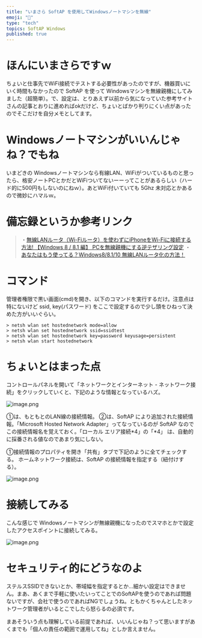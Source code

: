 ```yaml
---
title: "いまさら SoftAP を使用してWindowsノートマシンを無線"
emoji: "📝"
type: "tech"
topics: SoftAP Windows
published: true
---
```


# ほんにいまさらですｗ
ちょいと仕事先でWiFi接続でテストする必要性があったのですが、機器買いにいく時間もなかったので SoftAP を使って Windowsマシンを無線親機にしてみました（超簡単）。で、設定は、とりあえず以前から気になっていた参考サイトさんの記事とおりに進めればokだけど、ちょいとばかり判りにくい点があったのでそこだけを自分メモとしてます。

# Windowsノートマシンがいいんじゃね？でもね
いまどきの Windowsノートマシンなら有線LAN、WiFiがついているものと思ったら、格安ノートPCとかだとWiFiついてないーーってことがあるらしい（ハード的に500円もしないのにねｗ）。あとWiFi付いていても 5Ghz 未対応とかあるので微妙にハマルｗ。

# 備忘録というか参考リンク
> ・[無線LANルータ（Wi-Fiルータ）を使わずにiPhoneをWi-Fiに接続する方法! 【Windows 8 / 8.1 編】 PCを無線親機にする逆テザリング設定](http://nw-knowledge.blogspot.jp/2014/02/win8-8.1-softap-virtualwifi.html)
> ・[あなたはもう使ってる？Windows8/8.1/10 無線LANルータ化の方法！](http://somegoro.hatenablog.com/entry/2016/05/07/075634)

# コマンド
管理者権限で黒い画面(cmd)を開き、以下のコマンドを実行するだけ。注意点は特にないけど ssid, key(パスワード)  をここで設定するので少し頭をひねって決めた方がいいぐらい。

```
> netsh wlan set hostednetwork mode=allow
> netsh wlan set hostednetwork ssid=ssidtest
> netsh wlan set hostednetwork key=password keyusage=persistent
> netsh wlan start hostednetwork
```

# ちょいとはまった点
コントロールパネルを開いて「ネットワークとインターネット - ネットワーク接続」をクリックしていくと、下記のような情報となっているハズ。

![image.png](https://qiita-image-store.s3.amazonaws.com/0/44540/d0df63d5-fb8f-eda8-fdfc-9f5fa8a6bcbb.png)

①は、もともとのLAN線の接続情報。
②は、SoftAP により追加された接続情報。「Microsoft Hosted Network Adapter」ってなっているのが SoftAP なのでこの接続情報名を覚えておく。「ローカル エリア接続*4」の「*4」 は、自動的に採番される値なのであまり気にしない。

①接続情報のプロパティを開き「共有」タブで下記のように全てチェックする。
ホームネットワーク接続は、SoftAP の接続情報を指定する（紐付けする）。

![image.png](https://qiita-image-store.s3.amazonaws.com/0/44540/c56cf7d0-96da-aa54-cf19-2d759656f847.png)

# 接続してみる
こんな感じで Windowsノートマシンが無線親機になったのでスマホとかで設定したアクセスポイントに接続してみる。

![image.png](https://qiita-image-store.s3.amazonaws.com/0/44540/288136b8-fc25-7b52-db39-ddd791987d4c.png)

# セキュリティ的にどうなのよ
ステルスSSIDできないとか、帯域幅を指定するとか…細かい設定はできません。まあ、あくまで手軽に使いたいってことでのSoftAPを使うのであれば問題ないですが、会社で使うのであればNGでしょうね。ともかくちゃんとしたネットワーク管理者がいるとこでしたら怒らるの必須です。

まあそういう点も理解している前提であれば、いいんじゃね？って思いますがあくまでも「個人の責任の範囲で運用してね」としか言えません。

